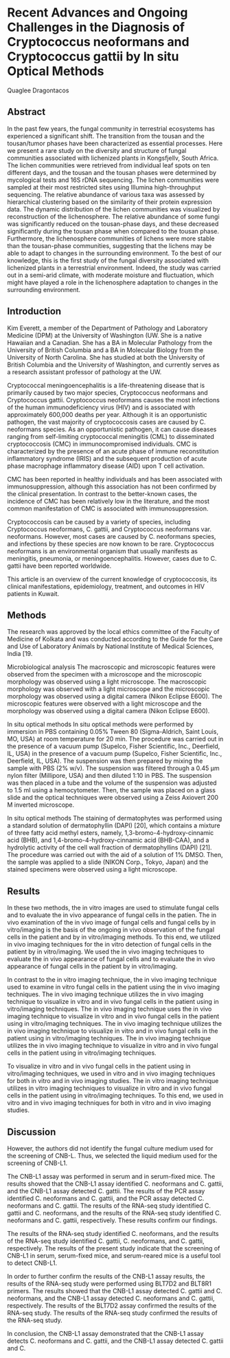 # Recent Advances and Ongoing Challenges in the Diagnosis of Cryptococcus neoformans and Cryptococcus gattii by In situ Optical Methods
Quaglee Dragontacos


## Abstract
In the past few years, the fungal community in terrestrial ecosystems has experienced a significant shift. The transition from the tousan and the tousan/tumor phases have been characterized as essential processes. Here we present a rare study on the diversity and structure of fungal communities associated with lichenized plants in Kongsfjellv, South Africa. The lichen communities were retrieved from individual leaf spots on ten different days, and the tousan and the tousan phases were determined by mycological tests and 16S rDNA sequencing. The lichen communities were sampled at their most restricted sites using Illumina high-throughput sequencing. The relative abundance of various taxa was assessed by hierarchical clustering based on the similarity of their protein expression data. The dynamic distribution of the lichen communities was visualized by reconstruction of the lichenosphere. The relative abundance of some fungi was significantly reduced on the tousan-phase days, and these decreased significantly during the tousan phase when compared to the tousan phase. Furthermore, the lichenosphere communities of lichens were more stable than the tousan-phase communities, suggesting that the lichens may be able to adapt to changes in the surrounding environment. To the best of our knowledge, this is the first study of the fungal diversity associated with lichenized plants in a terrestrial environment. Indeed, the study was carried out in a semi-arid climate, with moderate moisture and fluctuation, which might have played a role in the lichenosphere adaptation to changes in the surrounding environment.


## Introduction
Kim Everett, a member of the Department of Pathology and Laboratory Medicine (DPM) at the University of Washington (UW. She is a native Hawaiian and a Canadian. She has a BA in Molecular Pathology from the University of British Columbia and a BA in Molecular Biology from the University of North Carolina. She has studied at both the University of British Columbia and the University of Washington, and currently serves as a research assistant professor of pathology at the UW.

Cryptococcal meningoencephalitis is a life-threatening disease that is primarily caused by two major species, Cryptococcus neoformans and Cryptococcus gattii. Cryptococcus neoformans causes the most infections of the human immunodeficiency virus (HIV) and is associated with approximately 600,000 deaths per year. Although it is an opportunistic pathogen, the vast majority of cryptococcosis cases are caused by C. neoformans species. As an opportunistic pathogen, it can cause diseases ranging from self-limiting cryptococcal meningitis (CML) to disseminated cryptococcosis (CMC) in immunocompromised individuals. CMC is characterized by the presence of an acute phase of immune reconstitution inflammatory syndrome (IRIS) and the subsequent production of acute phase macrophage inflammatory disease (AID) upon T cell activation.

CMC has been reported in healthy individuals and has been associated with immunosuppression, although this association has not been confirmed by the clinical presentation. In contrast to the better-known cases, the incidence of CMC has been relatively low in the literature, and the most common manifestation of CMC is associated with immunosuppression.

Cryptococcosis can be caused by a variety of species, including Cryptococcus neoformans, C. gattii, and Cryptococcus neoformans var. neoformans. However, most cases are caused by C. neoformans species, and infections by these species are now known to be rare. Cryptococcus neoformans is an environmental organism that usually manifests as meningitis, pneumonia, or meningoencephalitis. However, cases due to C. gattii have been reported worldwide.

This article is an overview of the current knowledge of cryptococcosis, its clinical manifestations, epidemiology, treatment, and outcomes in HIV patients in Kuwait.


## Methods
The research was approved by the local ethics committee of the Faculty of Medicine of Kolkata and was conducted according to the Guide for the Care and Use of Laboratory Animals by National Institute of Medical Sciences, India [19.

Microbiological analysis
The macroscopic and microscopic features were observed from the specimen with a microscope and the microscopic morphology was observed using a light microscope. The macroscopic morphology was observed with a light microscope and the microscopic morphology was observed using a digital camera (Nikon Eclipse E600). The microscopic features were observed with a light microscope and the morphology was observed using a digital camera (Nikon Eclipse E600).

In situ optical methods
In situ optical methods were performed by immersion in PBS containing 0.05% Tween 80 (Sigma-Aldrich, Saint Louis, MO, USA) at room temperature for 20 min. The procedure was carried out in the presence of a vacuum pump (Supelco, Fisher Scientific, Inc., Deerfield, IL, USA) in the presence of a vacuum pump (Supelco, Fisher Scientific, Inc., Deerfield, IL, USA). The suspension was then prepared by mixing the sample with PBS (2% w/v). The suspension was filtered through a 0.45 µm nylon filter (Millipore, USA) and then diluted 1:10 in PBS. The suspension was then placed in a tube and the volume of the suspension was adjusted to 1.5 ml using a hemocytometer. Then, the sample was placed on a glass slide and the optical techniques were observed using a Zeiss Axiovert 200 M inverted microscope.

In situ optical methods
The staining of dermatophytes was performed using a standard solution of dermatophyllin (DAPI) [20], which contains a mixture of three fatty acid methyl esters, namely, 1,3-bromo-4-hydroxy-cinnamic acid (BHB), and 1,4-bromo-4-hydroxy-cinnamic acid (BHB-CAA), and a hydrolytic activity of the cell wall fraction of dermatophyllins (DAPI) [21]. The procedure was carried out with the aid of a solution of 1% DMSO. Then, the sample was applied to a slide (NIKON Corp., Tokyo, Japan) and the stained specimens were observed using a light microscope.


## Results
In these two methods, the in vitro images are used to stimulate fungal cells and to evaluate the in vivo appearance of fungal cells in the patien. The in vivo examination of the in vivo image of fungal cells and fungal cells by in vitro/imaging is the basis of the ongoing in vivo observation of the fungal cells in the patient and by in vitro/imaging methods. To this end, we utilized in vivo imaging techniques for the in vitro detection of fungal cells in the patient by in vitro/imaging. We used the in vivo imaging techniques to evaluate the in vivo appearance of fungal cells and to evaluate the in vivo appearance of fungal cells in the patient by in vitro/imaging.

In contrast to the in vitro imaging technique, the in vivo imaging technique used to examine in vitro fungal cells in the patient using the in vivo imaging techniques. The in vivo imaging technique utilizes the in vivo imaging technique to visualize in vitro and in vivo fungal cells in the patient using in vitro/imaging techniques. The in vivo imaging technique uses the in vivo imaging technique to visualize in vitro and in vivo fungal cells in the patient using in vitro/imaging techniques. The in vivo imaging technique utilizes the in vivo imaging technique to visualize in vitro and in vivo fungal cells in the patient using in vitro/imaging techniques. The in vivo imaging technique utilizes the in vivo imaging technique to visualize in vitro and in vivo fungal cells in the patient using in vitro/imaging techniques.

To visualize in vitro and in vivo fungal cells in the patient using in vitro/imaging techniques, we used in vitro and in vivo imaging techniques for both in vitro and in vivo imaging studies. The in vitro imaging technique utilizes in vitro imaging techniques to visualize in vitro and in vivo fungal cells in the patient using in vitro/imaging techniques. To this end, we used in vitro and in vivo imaging techniques for both in vitro and in vivo imaging studies.


## Discussion
However, the authors did not identify the fungal culture medium used for the screening of CNB-L. Thus, we selected the liquid medium used for the screening of CNB-L1.

The CNB-L1 assay was performed in serum and in serum-fixed mice. The results showed that the CNB-L1 assay identified C. neoformans and C. gattii, and the CNB-L1 assay detected C. gattii. The results of the PCR assay identified C. neoformans and C. gattii, and the PCR assay detected C. neoformans and C. gattii. The results of the RNA-seq study identified C. gattii and C. neoformans, and the results of the RNA-seq study identified C. neoformans and C. gattii, respectively. These results confirm our findings.

The results of the RNA-seq study identified C. neoformans, and the results of the RNA-seq study identified C. gattii, C. neoformans, and C. gattii, respectively. The results of the present study indicate that the screening of CNB-L1 in serum, serum-fixed mice, and serum-reared mice is a useful tool to detect CNB-L1.

In order to further confirm the results of the CNB-L1 assay results, the results of the RNA-seq study were performed using BLT7D2 and BLT8R1 primers. The results showed that the CNB-L1 assay detected C. gattii and C. neoformans, and the CNB-L1 assay detected C. neoformans and C. gattii, respectively. The results of the BLT7D2 assay confirmed the results of the RNA-seq study. The results of the RNA-seq study confirmed the results of the RNA-seq study.

In conclusion, the CNB-L1 assay demonstrated that the CNB-L1 assay detects C. neoformans and C. gattii, and the CNB-L1 assay detected C. gattii and C.
